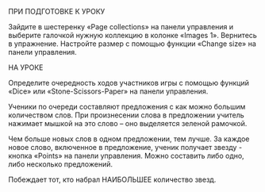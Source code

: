 ПРИ ПОДГОТОВКЕ К УРОКУ

Зайдите в шестеренку «Page collections» на панели управления и выберите галочкой нужную коллекцию в колонке «Images 1». Вернитесь в упражнение. Настройте размер с помощью функции «Change size» на панели управления.

НА УРОКЕ

Определите очередность ходов участников игры с помощью функций «Dice» или «Stone-Scissors-Paper» на панели управления.

Ученики по очереди составляют предложения с как можно большим количеством слов. При произнесении слова в предложении учитель нажимает мышкой на это слово – оно выделяется зеленой рамочкой.

Чем больше новых слов в одном предложении, тем лучше. За каждое новое слово, включенное в предложение, ученик получает звезду - кнопка «Points» на панели управления. Можно составить либо одно, либо несколько предложений.

Побеждает тот, кто набрал НАИБОЛЬШЕЕ количество звезд.
